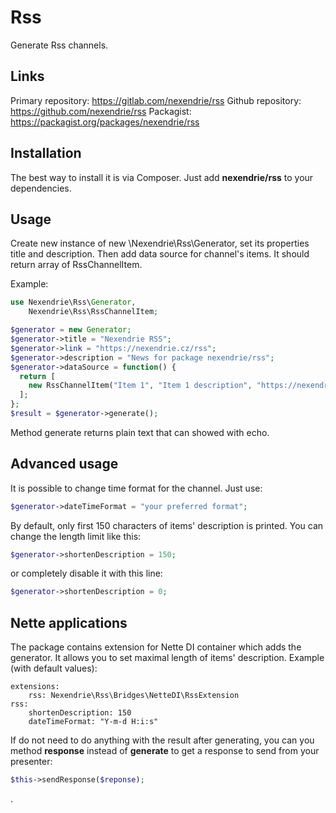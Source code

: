 Rss
===

Generate Rss channels.

Links
-----

Primary repository: https://gitlab.com/nexendrie/rss
Github repository: https://github.com/nexendrie/rss
Packagist: https://packagist.org/packages/nexendrie/rss

Installation
------------
The best way to install it is via Composer. Just add **nexendrie/rss** to your dependencies.

Usage
-----

Create new instance of new \Nexendrie\Rss\Generator, set its properties title and description. Then add data source for channel's items. It should return array of RssChannelItem.

Example:

```php
use Nexendrie\Rss\Generator,
    Nexendrie\Rss\RssChannelItem;

$generator = new Generator;
$generator->title = "Nexendrie RSS";
$generator->link = "https://nexendrie.cz/rss";
$generator->description = "News for package nexendrie/rss";
$generator->dataSource = function() {
  return [
    new RssChannelItem("Item 1", "Item 1 description", "https://nexendrie.cz/item1", date($generator->dateTimeFormat))
  ];
};
$result = $generator->generate();
```

Method generate returns plain text that can showed with echo.

Advanced usage
--------------

It is possible to change time format for the channel. Just use:

```php
$generator->dateTimeFormat = "your preferred format";
```

By default, only first 150 characters of items' description is printed. You can change the length limit like this:

```php
$generator->shortenDescription = 150;
```

or completely disable it with this line:

```php
$generator->shortenDescription = 0;
```

Nette applications
------------------

The package contains extension for Nette DI container which adds the generator. It allows you to set maximal length of items' description. Example (with default values):

```
extensions:
    rss: Nexendrie\Rss\Bridges\NetteDI\RssExtension
rss:
    shortenDescription: 150
    dateTimeFormat: "Y-m-d H:i:s"
```

If do not need to do anything with the result after generating, you can you method **response** instead of **generate** to get a response to send from your presenter:

```php
$this->sendResponse($reponse);
```

.
